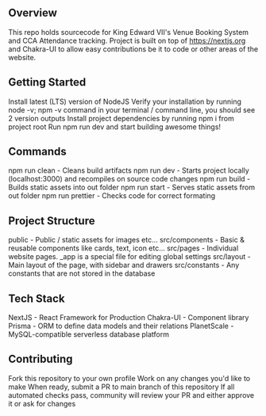 ## Overview

This repo holds sourcecode for King Edward VII's Venue Booking System and CCA Attendance tracking. Project is built on top of https://nextjs.org and Chakra-UI to allow easy contributions be it to code or other areas of the website.

## Getting Started

Install latest (LTS) version of NodeJS
Verify your installation by running node -v; npm -v command in your terminal / command line, you should see 2 version outputs
Install project dependencies by running npm i from project root
Run npm run dev and start building awesome things!

## Commands

npm run clean - Cleans build artifacts
npm run dev - Starts project locally (localhost:3000) and recompiles on source code changes
npm run build - Builds static assets into out folder
npm run start - Serves static assets from out folder
npm run prettier - Checks code for correct formating

## Project Structure

public - Public / static assets for images etc...
src/components - Basic & reusable components like cards, text, icon etc...
src/pages - Individual website pages. \_app is a special file for editing global settings
src/layout - Main layout of the page, with sidebar and drawers
src/constants - Any constants that are not stored in the database

## Tech Stack

NextJS - React Framework for Production
Chakra-UI - Component library
Prisma - ORM to define data models and their relations
PlanetScale - MySQL-compatible serverless database platform

## Contributing

Fork this repository to your own profile
Work on any changes you'd like to make
When ready, submit a PR to main branch of this repository
If all automated checks pass, community will review your PR and either approve it or ask for changes
